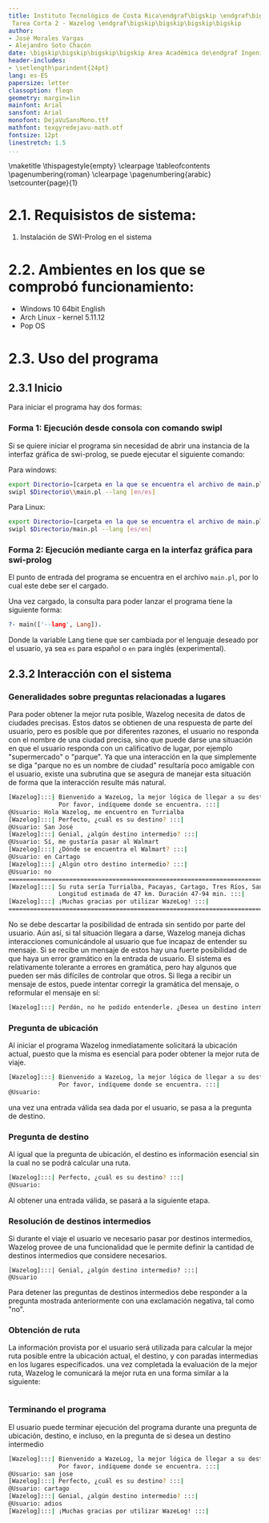 ```yaml
---
title: Instituto Tecnológico de Costa Rica\endgraf\bigskip \endgraf\bigskip\bigskip\
 Tarea Corta 2 - Wazelog \endgraf\bigskip\bigskip\bigskip\bigskip
author: 
- José Morales Vargas 
- Alejandro Soto Chacón
date: \bigskip\bigskip\bigskip\bigskip Area Académica de\endgraf Ingeniería en Computadores \endgraf\bigskip\bigskip\ Lenguajes, Compiladores \endgraf e intérpretes (CE3104) \endgraf\bigskip\bigskip Profesor Marco Rivera Meneses \endgraf\vfill  Semestre I
header-includes:
- \setlength\parindent{24pt}
lang: es-ES
papersize: letter
classoption: fleqn
geometry: margin=1in
mainfont: Arial
sansfont: Arial
monofont: DejaVuSansMono.ttf 
mathfont: texgyredejavu-math.otf 
fontsize: 12pt
linestretch: 1.5
...
```


\maketitle
\thispagestyle{empty}
\clearpage
\tableofcontents
\pagenumbering{roman}
\clearpage
\pagenumbering{arabic}
\setcounter{page}{1}




# 2.1. Requisistos de sistema:

1. Instalación de SWI-Prolog en el sistema

# 2.2. Ambientes en los que se comprobó funcionamiento:

- Windows 10 64bit English
- Arch Linux - kernel 5.11.12
- Pop OS

# 2.3. Uso del programa

## 2.3.1 Inicio

Para iniciar el programa hay dos formas:

### Forma 1: Ejecución desde consola con comando swipl

Si se quiere iniciar el programa sin necesidad de abrir una instancia de la interfaz gráfica de swi-prolog, se puede ejecutar el siguiente comando:


Para windows:

```sh
export Directorio=[carpeta en la que se encuentra el archivo de main.pl]
swipl $Directorio\\main.pl --lang [en/es]
```

Para Linux:

```sh
export Directorio=[carpeta en la que se encuentra el archivo de main.pl]
swipl $Directorio/main.pl --lang [es/en]
```

### Forma 2: Ejecución mediante carga en la interfaz gráfica para swi-prolog

El punto de entrada del programa se encuentra en el archivo `main.pl`, por lo cual este debe ser el cargado. 

Una vez cargado, la consulta para poder lanzar el programa tiene la siguiente forma:

```prolog
?- main(['--lang', Lang]).
```

Donde la variable Lang tiene que ser cambiada por el lenguaje deseado por el usuario, ya sea `es` para español o `en` para inglés (experimental).

## 2.3.2 Interacción con el sistema

### Generalidades sobre preguntas relacionadas a lugares

Para poder obtener la mejor ruta posible, Wazelog necesita de datos de ciudades precisas. Estos datos se obtienen de una respuesta de parte del usuario, pero es posible que por diferentes razones, el usuario no responda con el nombre de una ciudad precisa, sino que puede darse una situación en que el usuario responda con un calificativo de lugar, por ejemplo "supermercado" o "parque". Ya que una interacción en la que simplemente se diga "parque no es un nombre de ciudad" resultaría poco amigable con el usuario, existe una subrutina que se asegura de manejar esta situación de forma que la interacción resulte más natural.

```sh
[Wazelog]:::| Bienvenido a WazeLog, la mejor lógica de llegar a su destino.
			  Por favor, indíqueme donde se encuentra. :::|
@Usuario: Hola Wazelog, me encuentro en Turrialba
[Wazelog]:::| Perfecto, ¿cuál es su destino? :::|
@Usuario: San José
[Wazelog]:::| Genial, ¿algún destino intermedio? :::|
@Usuario: Sí, me gustaría pasar al Walmart
[Wazelog]:::| ¿Dónde se encuentra el Walmart? :::|
@Usuario: en Cartago
[Wazelog]:::| ¿Algún otro destino intermedio? :::|
@Usuario: no
=============================================================================
[Wazelog]:::| Su ruta sería Turrialba, Pacayas, Cartago, Tres Ríos, San José. 
			  Longitud estimada de 47 km. Duración 47-94 min. :::|
[Wazelog]:::| ¡Muchas gracias por utilizar WazeLog! :::|
=============================================================================
```

No se debe descartar la posibilidad de entrada sin sentido por parte del usuario. Aún así, si tal situación llegara a darse, Wazelog maneja dichas interacciones comunicándole al usuario que fue incapaz de entender su mensaje. Si se recibe un mensaje de estos hay una fuerte posibilidad de que haya un error gramático en la entrada de usuario. El sistema es relativamente tolerante a errores en gramática, pero hay algunos que pueden ser más difíciles de controlar que otros. Si llega a recibir un mensaje de estos, puede intentar corregir la gramática del mensaje, o reformular el mensaje en sí:

```sh
[Wazelog]:::| Perdón, no he podido entenderle. ¿Desea un destino intermedio? :::|
```


### Pregunta de ubicación

Al iniciar el programa Wazelog inmediatamente solicitará la ubicación actual, puesto que la misma es esencial para poder obtener la mejor ruta de viaje.

```sh
[Wazelog]:::| Bienvenido a WazeLog, la mejor lógica de llegar a su destino.
			  Por favor, indíqueme donde se encuentra. :::|
@Usuario:
```

una vez una entrada válida sea dada por el usuario, se pasa a la pregunta de destino.

### Pregunta de destino

Al igual que la pregunta de ubicación, el destino es información esencial sin la cual no se podrá calcular una ruta. 

```sh
[Wazelog]:::| Perfecto, ¿cuál es su destino? :::|
@Usuario: 
```

Al obtener una entrada válida, se pasará a la siguiente etapa.

### Resolución de destinos intermedios

Si durante el viaje el usuario ve necesario pasar por destinos intermedios, Wazelog provee de una funcionalidad que le permite definir la cantidad de destinos intermedios que considere necesarios.

```
[Wazelog]:::| Genial, ¿algún destino intermedio? :::|
@Usuario
```

Para detener las preguntas de destinos intermedios debe responder a la pregunta mostrada anteriormente con una exclamación negativa, tal como "no".

### Obtención de ruta

La información provista por el usuario será utilizada para calcular la mejor ruta posible entre la ubicación actual, el destino, y con paradas intermedias en los lugares especificados. una vez completada la evaluación de la mejor ruta, Wazelog le comunicará la mejor ruta en una forma similar a la siguiente:

```prolog

```

### Terminando el programa

El usuario puede terminar ejecución del programa durante una pregunta de ubicación, destino, e incluso, en la pregunta de si desea un destino intermedio

```sh
[Wazelog]:::| Bienvenido a WazeLog, la mejor lógica de llegar a su destino.
			  Por favor, indíqueme donde se encuentra. :::|
@Usuario: san jose
[Wazelog]:::| Perfecto, ¿cuál es su destino? :::|
@Usuario: cartago
[Wazelog]:::| Genial, ¿algún destino intermedio? :::|
@Usuario: adios
[Wazelog]:::| ¡Muchas gracias por utilizar WazeLog! :::|
```


